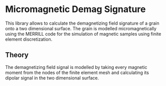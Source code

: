 # Micromagnetic Demag Signature

This library allows to calculate the demagnetizing field signature of a
grain onto a two dimensional surface. The grain is modelled micromagnetically
using the MERRILL code for the simulation of magnetic samples using finite
element discretization.

## Theory

The demagnetizing field signal is modelled by taking every magnetic moment from
the nodes of the finite element mesh and calculating its dipolar signal in
the two dimensional surface.
